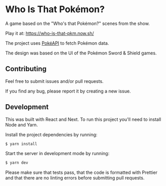 # Who Is That Pokémon?

A game based on the "Who's that Pokémon?" scenes from the show.

Play it at: https://who-is-that-pkm.now.sh/

The project uses [PokéAPI](https://pokeapi.co/) to fetch Pokémon data.

The design was based on the UI of the Pokémon Sword & Shield games.

## Contributing

Feel free to submit issues and/or pull requests.

If you find any bug, please report it by creating a new issue.

## Development

This was built with React and Next.
To run this project you'll need to install Node and Yarn.

Install the project dependencies by running:

```sh
$ yarn install
```

Start the server in development mode by running:

```sh
$ yarn dev
```

Please make sure that tests pass, that the code is formatted with Prettier and
that there are no linting errors before submitting pull requests.
